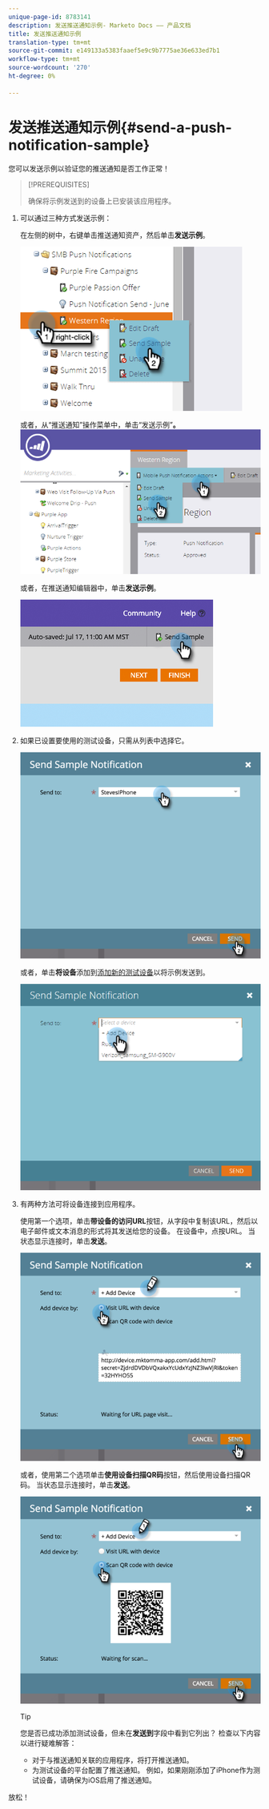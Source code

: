 ```yaml
---
unique-page-id: 8783141
description: 发送推送通知示例- Marketo Docs —— 产品文档
title: 发送推送通知示例
translation-type: tm+mt
source-git-commit: e149133a5383faaef5e9c9b7775ae36e633ed7b1
workflow-type: tm+mt
source-wordcount: '270'
ht-degree: 0%

---
```



# 发送推送通知示例{#send-a-push-notification-sample}

您可以发送示例以验证您的推送通知是否工作正常！

>[!PREREQUISITES]
>
>确保将示例发送到的设备上已安装该应用程序。

1. 可以通过三种方式发送示例：

   在左侧的树中，右键单击推送通知资产，然后单击&#x200B;**发送示例**。

   ![](assets/image2015-7-13-11-3a26-3a15.png)

   或者，从“推送通知”操作菜单中，单击“发送示例”**。**\
   ![](assets/image2015-7-13-11-3a28-3a37.png)

   或者，在推送通知编辑器中，单击&#x200B;**发送示例**。

   ![](assets/image2015-7-20-13-3a29-3a3.png)

1. 如果已设置要使用的测试设备，只需从列表中选择它。

   ![](assets/image2015-7-29-8-3a25-3a17.png)

   或者，单击&#x200B;**将设备**&#x200B;添加到[添加新的测试设备](adding-a-new-test-device.md)以将示例发送到。

   ![](assets/image2015-7-13-11-3a34-3a21.png)

1. 有两种方法可将设备连接到应用程序。

   使用第一个选项，单击&#x200B;**带设备的访问URL**&#x200B;按钮，从字段中复制该URL，然后以电子邮件或文本消息的形式将其发送给您的设备。 在设备中，点按URL。 当状态显示连接时，单击&#x200B;**发送**。

   ![](assets/image2015-7-29-8-3a29-3a18.png)

   或者，使用第二个选项单击**使用设备扫描QR码**按钮，然后使用设备扫描QR码。 当状态显示连接时，单击&#x200B;**发送**。

   ![](assets/image2015-7-29-8-3a31-3a20.png)

   >[!TIP]
   >
   >您是否已成功添加测试设备，但未在&#x200B;**发送到**&#x200B;字段中看到它列出？ 检查以下内容以进行疑难解答：
   >
   >    
   >    
   >    * 对于与推送通知关联的应用程序，将打开推送通知。
      >    
      >    
      >
      >    
      >    
      >    




   * 为测试设备的平台配置了推送通知。 例如，如果刚刚添加了iPhone作为测试设备，请确保为iOS启用了推送通知。


放松！